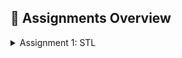 ## 📁 Assignments Overview

<details>
<summary> Assignment 1: STL</summary>
**Explanations:**

**Problem 2**  
I have encountered a very similar problem in my ESC111 course.
In that lab, I have prepared a solution which uses recursion but have a time complexity O(2^n). But after the lab, I learned a optimised DP solution which my friend explained me.    
First, I created a vector array 'dp' of size n, initializing all its elements with 1.  
(Here, dp[i] represents the length of longest increasing subsequence till i'th element.)  
Then, implemented a nested loop of variables i (from 0 to n-1) and j (from 0 to i-1).  
Then, I checked whether jth element is less than ith element — if no, then continue; if yes, then dp[i] will be maximum of dp[i] or dp[j] + 1.  
The above line is little complicated, let's break it step by step:  
dp[i] represents the current longest increasing subsequence (till the ith and jth iteration), same with dp[j].  
As a[j] < a[i], we get an increasing sequence till jth element(dp[j]) + the i'th element.  
`max(dp[i], dp[j]+1)` means if we already have a subsequence dp[i] larger than dp[j]+1, we will not take the dp[j]+1 sequence and continue with the dp[i] sequence.

**Example**  
Consider the array `1 9 2 3 4 5` — the above solution also helps to skip some elements which are eligible but too big to fit.  
If we take the sequence `(1, 9)`, we can't take any further element.  
But if we skip 9 and build the sequence `(1, 2, 3, 4, 5)`, it is the longest possible subsequence, and the above solution considers it.  
Lastly, I initialized the variable `ans` with the maximum element of the `dp` array.

<details>
<summary>Code :-</summary>

```cpp
#include <bits/stdc++.h>
using namespace std;

int main() {
   int n;
   cin >> n;
   vector <int> arr(n);
   for(int i = 0; i < n; i++){
      cin >> arr[i];
   }
   
   vector <int> dp(n,1);
   for(int i = 0; i < n; i++){
      for(int j = 0; j < i; j++){
        if(arr[j] < arr[i]){
          dp[i] = max(dp[j] + 1, dp[i]);
      }
   }  
   }

   int ans = *max_element(dp.begin(),dp.end());
   cout << ans << endl;
   return 0;
}
```
</details>
</details>
